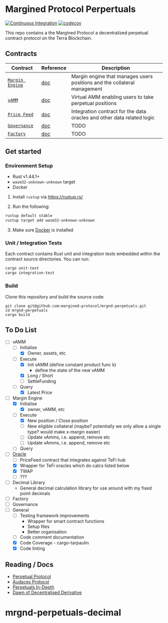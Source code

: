 # Margined Protocol Perpertuals

[![Continuous Integration](https://github.com/margined-protocol/mrgnd-perpetuals/actions/workflows/ci.yml/badge.svg)](https://github.com/margined-protocol/mrgnd-perpetuals/actions/workflows/ci.yml)
[![codecov](https://codecov.io/gh/margined-protocol/mrgnd-perpetuals/branch/main/graph/badge.svg?token=FDMKT04UWK)](https://codecov.io/gh/margined-protocol/mrgnd-perpetuals)


This repo contains a the Margined Protocol a decentralized perpetual contract protocol on the Terra Blockchain.

## Contracts

| Contract                                                | Reference | Description                                                                                           |
| ------------------------------------------------------- | --------- | ----------------------------------------------------------------------------------------------------- |
| [`Margin Engine`](./contracts/margined-engine)          | [doc]()   | Margin engine that manages users positions and the collateral management                              |
| [`vAMM`](./contracts/margined-vamm)                     | [doc]()   | Virtual AMM enabling users to take perpetual positions                                                |
| [`Price Feed`](./contracts/margined-price-feed)         | [doc]()   | Integration contract for the data oracles and other data related logic                                |
| [`Governance`](./contracts/margined-price-feed)         | [doc]()   | TODO                                                                                                  |
| [`Factory`](./contracts/margined-price-feed)            | [doc]()   | TODO                                                                                                  |

## Get started

### Environment Setup

- Rust v1.44.1+
- `wasm32-unknown-unknown` target
- Docker

1. Install `rustup` via https://rustup.rs/

2. Run the following:

```sh
rustup default stable
rustup target add wasm32-unknown-unknown
```

3. Make sure [Docker](https://www.docker.com/) is installed

### Unit / Integration Tests

Each contract contains Rust unit and integration tests embedded within the contract source directories. You can run:

```sh
cargo unit-test
cargo integration-test
```
### Build

Clone this repository and build the source code:
```
git clone git@github.com:margined-protocol/mrgnd-perpetuals.git
cd mrgnd-perpetuals
cargo build
```

## To Do List

- [ ] vAMM
    - [ ] Initialise
        - [x] Owner, assets, etc
    - [ ] Execute
        - [x] Init vAMM (define constant product func k)
            - define the state of the new vAMM
        - [x] Long / Short
        - [ ] SettleFunding
    - [ ] Query
        - [x] Latest Price
- [ ] Margin Engine
    - [x] Initialise
        - [x] owner, vAMM, etc
    - [ ] Execute
        - [x] New position / Close position
        - [ ] New eligible collateral (maybe? potentially we only allow a single type? would make x-margin easier)
        - [ ] Update vAmms, i.e. append, remove etc
        - [ ] Update vAmms, i.e. append, remove etc
    - [ ] Query
- [ ] [Oracle](https://github.com/terra-money/tefi-oracle-contracts)
  - [ ] PriceFeed contract that integrates against TeFi hub
  - [x] Wrapper for TeFi oracles which do calcs listed below
  - [x] TWAP
  - [ ] ???
- [ ] Decimal Library
  - General decimal calculation library for use around with my fixed point decimals
- [ ] Factory
- [ ] Governance
- [ ] General
  - [ ] Testing framework improvements
    - Wrapper for smart contract functions
    - Setup files
    - Better organisation
  - [ ] Code comment documentation
  - [x] Code Coverage - cargo-tarpaulin   
  - [x] Code linting

## Reading / Docs

* [Perpetual Protocol](https://docs.perp.fi/getting-started/how-it-works/trading)
* [Audaces Protocol](https://docs.bonfida.org/collection/v/help/audaces-perpetuals/white-paper)
* [Perpetuals In-Depth](https://0xkowloon.substack.com/p/dissecting-the-perpetual-protocol)
* [Dawn of Decentralised Derivative](https://members.delphidigital.io/reports/the-dawn-of-decentralized-derivatives/)
# mrgnd-perpetuals-decimal
